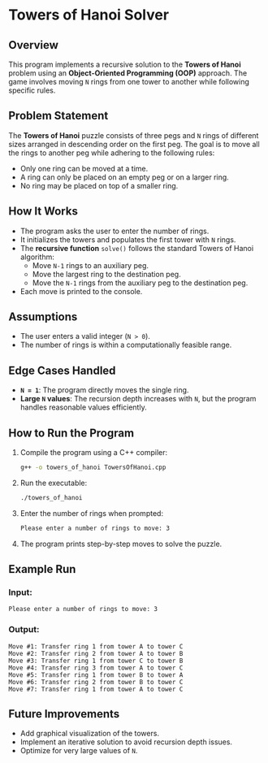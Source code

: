 # Towers of Hanoi Solver

## Overview
This program implements a recursive solution to the **Towers of Hanoi** problem using an **Object-Oriented Programming (OOP)** approach. The game involves moving `N` rings from one tower to another while following specific rules.

## Problem Statement
The **Towers of Hanoi** puzzle consists of three pegs and `N` rings of different sizes arranged in descending order on the first peg. The goal is to move all the rings to another peg while adhering to the following rules:
- Only one ring can be moved at a time.
- A ring can only be placed on an empty peg or on a larger ring.
- No ring may be placed on top of a smaller ring.

## How It Works
- The program asks the user to enter the number of rings.
- It initializes the towers and populates the first tower with `N` rings.
- The **recursive function** `solve()` follows the standard Towers of Hanoi algorithm:
  - Move `N-1` rings to an auxiliary peg.
  - Move the largest ring to the destination peg.
  - Move the `N-1` rings from the auxiliary peg to the destination peg.
- Each move is printed to the console.

## Assumptions
- The user enters a valid integer (`N > 0`).
- The number of rings is within a computationally feasible range.

## Edge Cases Handled
- **`N = 1`**: The program directly moves the single ring.
- **Large `N` values**: The recursion depth increases with `N`, but the program handles reasonable values efficiently.

## How to Run the Program
1. Compile the program using a C++ compiler:
   ```sh
   g++ -o towers_of_hanoi TowersOfHanoi.cpp
   ```
2. Run the executable:
   ```sh
   ./towers_of_hanoi
   ```
3. Enter the number of rings when prompted:
   ```sh
   Please enter a number of rings to move: 3
   ```
4. The program prints step-by-step moves to solve the puzzle.

## Example Run
### Input:
```
Please enter a number of rings to move: 3
```
### Output:
```
Move #1: Transfer ring 1 from tower A to tower C
Move #2: Transfer ring 2 from tower A to tower B
Move #3: Transfer ring 1 from tower C to tower B
Move #4: Transfer ring 3 from tower A to tower C
Move #5: Transfer ring 1 from tower B to tower A
Move #6: Transfer ring 2 from tower B to tower C
Move #7: Transfer ring 1 from tower A to tower C
```

## Future Improvements
- Add graphical visualization of the towers.
- Implement an iterative solution to avoid recursion depth issues.
- Optimize for very large values of `N`.

